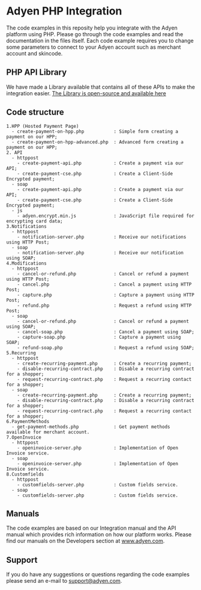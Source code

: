 Adyen PHP Integration
==============
The code examples in this reposity help you integrate with the Adyen platform using PHP. Please go through the code examples and read the documentation in the files itself. Each code example requires you to change some parameters to connect to your Adyen account such as merchant account and skincode.    


## PHP API Library
We have made a Library available that contains all of these APIs to make the integration easier.
[The Library is open-source and available here](https://github.com/Adyen/adyen-php-api-library) 

## Code structure
```
1.HPP (Hosted Payment Page)
  - create-payment-on-hpp.php           : Simple form creating a payment on our HPP;
  - create-payment-on-hpp-advanced.php  : Advanced form creating a payment on our HPP;
2. API
  - httppost
  	- create-payment-api.php            : Create a payment via our API;
  	- create-payment-cse.php            : Create a Client-Side Encrypted payment;
  - soap
  	- create-payment-api.php            : Create a payment via our API;
  	- create-payment-cse.php            : Create a Client-Side Encrypted payment;
  - js
    - adyen.encrypt.min.js              : JavaScript file required for encrypting card data;
3.Notifications
  - httppost
    - notification-server.php           : Receive our notifications using HTTP Post;
  - soap
    - notification-server.php           : Receive our notification using SOAP;
4.Modifications  
  - httppost
    - cancel-or-refund.php              : Cancel or refund a payment using HTTP Post;
    - cancel.php                        : Cancel a payment using HTTP Post;
    - capture.php                       : Capture a payment using HTTP Post;
    - refund.php                        : Request a refund using HTTP Post;
  - soap
    - cancel-or-refund.php              : Cancel or refund a payment using SOAP;
    - cancel-soap.php                   : Cancel a payment using SOAP;
    - capture-soap.php                  : Capture a payment using SOAP;
    - refund-soap.php                   : Request a refund using SOAP;
5.Recurring
  - httppost
    - create-recurring-payment.php      : Create a recurring payment;
    - disable-recurring-contract.php    : Disable a recurring contract for a shopper;
    - request-recurring-contract.php    : Request a recurring contact for a shopper;
  - soap
    - create-recurring-payment.php      : Create a recurring payment;
    - disable-recurring-contract.php    : Disable a recurring contract for a shopper;
    - request-recurring-contract.php    : Request a recurring contact for a shopper;
6.PaymentMethods
  - get-payment-methods.php             : Get payment methods available for merchant account.
7.OpenInvoice
  - httppost
    - openinvoice-server.php            : Implementation of Open Invoice service.
  - soap
    - openinvoice-server.php            : Implementation of Open Invoice service.
8.Customfields
  - httppost
    - customfields-server.php           : Custom fields service.
  - soap
    - customfields-server.php           : Custom fields service.
```
## Manuals
The code examples are based on our Integration manual and the API manual which provides rich information on how our platform works. Please find our manuals on the Developers section at www.adyen.com. 

## Support
If you do have any suggestions or questions regarding the code examples please send an e-mail to support@adyen.com.
